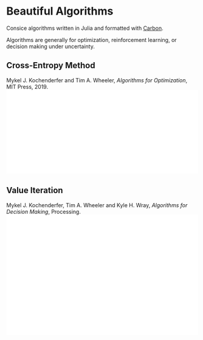 # Beautiful Algorithms
Consice algorithms written in Julia and formatted with [Carbon](https://carbon.now.sh/).

Algorithms are generally for optimization, reinforcement learning, or decision making under uncertainty.

## Cross-Entropy Method
Mykel J. Kochenderfer and Tim A. Wheeler, *Algorithms for Optimization*, MIT Press, 2019.
<img src="./img/cross-entropy-method.svg">

## Value Iteration
Mykel J. Kochenderfer, Tim A. Wheeler and Kyle H. Wray, *Algorithms for Decision Making*, Processing.
<img src="./img/value-iteration.svg">

